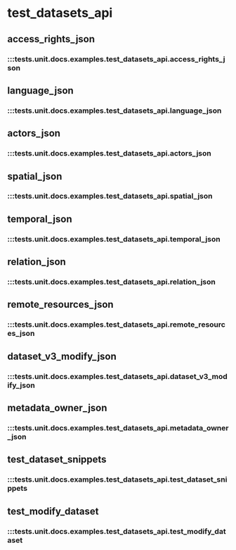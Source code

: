# test_datasets_api

## access_rights_json

### :::tests.unit.docs.examples.test_datasets_api.access_rights_json

## language_json

### :::tests.unit.docs.examples.test_datasets_api.language_json

## actors_json

### :::tests.unit.docs.examples.test_datasets_api.actors_json

## spatial_json

### :::tests.unit.docs.examples.test_datasets_api.spatial_json

## temporal_json

### :::tests.unit.docs.examples.test_datasets_api.temporal_json

## relation_json

### :::tests.unit.docs.examples.test_datasets_api.relation_json

## remote_resources_json

### :::tests.unit.docs.examples.test_datasets_api.remote_resources_json

## dataset_v3_modify_json

### :::tests.unit.docs.examples.test_datasets_api.dataset_v3_modify_json

## metadata_owner_json

### :::tests.unit.docs.examples.test_datasets_api.metadata_owner_json

## test_dataset_snippets

### :::tests.unit.docs.examples.test_datasets_api.test_dataset_snippets

## test_modify_dataset

### :::tests.unit.docs.examples.test_datasets_api.test_modify_dataset

